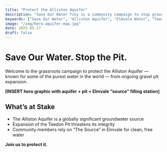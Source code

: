 ```yaml
---
title: "Protect the Alliston Aquifer"
description: "Save Our Water Tiny is a community campaign to stop gravel pit expansion and protect the world's purest groundwater."
keywords: ["Save Our Water", "Alliston Aquifer", "Elmvale Water", "Teedon Pit", "Stop the Pit", "Gravel Pit Expansion", "Clean Water Canada"]
image: "/img/hero-aquifer-map.jpg"
date: 2025-05-17
draft: false
---
```


# Save Our Water. Stop the Pit.

Welcome to the grassroots campaign to protect the Alliston Aquifer — known for some of the purest water in the world — from ongoing gravel pit expansion.

**[INSERT hero graphic with aquifer + pit + Elmvale “source” filling station]**

## What’s at Stake

- The Alliston Aquifer is a globally significant groundwater source
- Expansion of the Teedon Pit threatens its integrity
- Community members rely on “The Source” in Elmvale for clean, free water

**Join us to protect it.**
